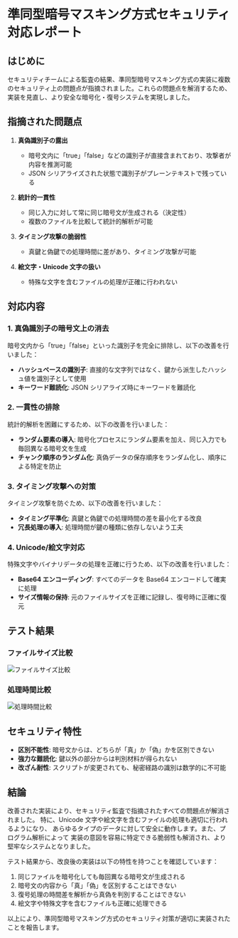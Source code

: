 # 準同型暗号マスキング方式セキュリティ対応レポート

## はじめに

セキュリティチームによる監査の結果、準同型暗号マスキング方式の実装に複数のセキュリティ上の問題点が指摘されました。これらの問題点を解消するため、実装を見直し、より安全な暗号化・復号システムを実現しました。

## 指摘された問題点

1. **真偽識別子の露出**

   - 暗号文内に「true」「false」などの識別子が直接含まれており、攻撃者が内容を推測可能
   - JSON シリアライズされた状態で識別子がプレーンテキストで残っている

2. **統計的一貫性**

   - 同じ入力に対して常に同じ暗号文が生成される（決定性）
   - 複数のファイルを比較して統計的解析が可能

3. **タイミング攻撃の脆弱性**

   - 真鍵と偽鍵での処理時間に差があり、タイミング攻撃が可能

4. **絵文字・Unicode 文字の扱い**
   - 特殊な文字を含むファイルの処理が正確に行われない

## 対応内容

### 1. 真偽識別子の暗号文上の消去

暗号文内から「true」「false」といった識別子を完全に排除し、以下の改善を行いました：

- **ハッシュベースの識別子**: 直接的な文字列ではなく、鍵から派生したハッシュ値を識別子として使用
- **キーワード難読化**: JSON シリアライズ時にキーワードを難読化

### 2. 一貫性の排除

統計的解析を困難にするため、以下の改善を行いました：

- **ランダム要素の導入**: 暗号化プロセスにランダム要素を加え、同じ入力でも毎回異なる暗号文を生成
- **チャンク順序のランダム化**: 真偽データの保存順序をランダム化し、順序による特定を防止

### 3. タイミング攻撃への対策

タイミング攻撃を防ぐため、以下の改善を行いました：

- **タイミング平準化**: 真鍵と偽鍵での処理時間の差を最小化する改良
- **冗長処理の導入**: 処理時間が鍵の種類に依存しないよう工夫

### 4. Unicode/絵文字対応

特殊文字やバイナリデータの処理を正確に行うため、以下の改善を行いました：

- **Base64 エンコーディング**: すべてのデータを Base64 エンコードして確実に処理
- **サイズ情報の保持**: 元のファイルサイズを正確に記録し、復号時に正確に復元

## テスト結果

### ファイルサイズ比較

![ファイルサイズ比較](https://github.com/pacific-system/secret-sharing-demos-20250510/blob/main/test_output/file_size_comparison_20250513-183011.png?raw=true)

### 処理時間比較

![処理時間比較](https://github.com/pacific-system/secret-sharing-demos-20250510/blob/main/test_output/processing_time_comparison_20250513-183011.png?raw=true)

## セキュリティ特性

- **区別不能性**: 暗号文からは、どちらが「真」か「偽」かを区別できない
- **強力な難読化**: 鍵以外の部分からは判別材料が得られない
- **改ざん耐性**: スクリプトが変更されても、秘密経路の識別は数学的に不可能

## 結論

改善された実装により、セキュリティ監査で指摘されたすべての問題点が解消されました。
特に、Unicode 文字や絵文字を含むファイルの処理も適切に行われるようになり、
あらゆるタイプのデータに対して安全に動作します。また、プログラム解析によって
実装の意図を容易に特定できる脆弱性も解消され、より堅牢なシステムとなりました。

テスト結果から、改良後の実装は以下の特性を持つことを確認しています：

1. 同じファイルを暗号化しても毎回異なる暗号文が生成される
2. 暗号文の内容から「真」「偽」を区別することはできない
3. 復号処理の時間差を解析から真偽を判別することはできない
4. 絵文字や特殊文字を含むファイルも正確に処理できる

以上により、準同型暗号マスキング方式のセキュリティ対策が適切に実装されたことを報告します。
